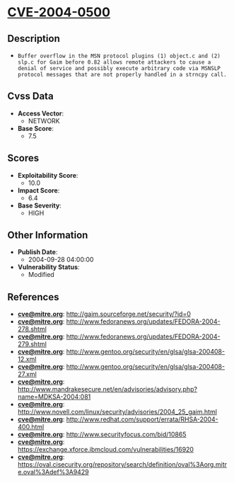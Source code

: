 
# [CVE-2004-0500](http://gaim.sourceforge.net/security/?id=0)

## Description

- `Buffer overflow in the MSN protocol plugins (1) object.c and (2) slp.c for Gaim before 0.82 allows remote attackers to cause a denial of service and possibly execute arbitrary code via MSNSLP protocol messages that are not properly handled in a strncpy call.`

## Cvss Data

- **Access Vector**:
  - NETWORK
- **Base Score**:
  - 7.5

## Scores

- **Exploitability Score**:
  - 10.0
- **Impact Score**:
  - 6.4
- **Base Severity**:
  - HIGH

## Other Information

- **Publish Date**:
  - 2004-09-28 04:00:00
- **Vulnerability Status**:
  - Modified

## References

- **cve@mitre.org**: http://gaim.sourceforge.net/security/?id=0
- **cve@mitre.org**: http://www.fedoranews.org/updates/FEDORA-2004-278.shtml
- **cve@mitre.org**: http://www.fedoranews.org/updates/FEDORA-2004-279.shtml
- **cve@mitre.org**: http://www.gentoo.org/security/en/glsa/glsa-200408-12.xml
- **cve@mitre.org**: http://www.gentoo.org/security/en/glsa/glsa-200408-27.xml
- **cve@mitre.org**: http://www.mandrakesecure.net/en/advisories/advisory.php?name=MDKSA-2004:081
- **cve@mitre.org**: http://www.novell.com/linux/security/advisories/2004_25_gaim.html
- **cve@mitre.org**: http://www.redhat.com/support/errata/RHSA-2004-400.html
- **cve@mitre.org**: http://www.securityfocus.com/bid/10865
- **cve@mitre.org**: https://exchange.xforce.ibmcloud.com/vulnerabilities/16920
- **cve@mitre.org**: https://oval.cisecurity.org/repository/search/definition/oval%3Aorg.mitre.oval%3Adef%3A9429
